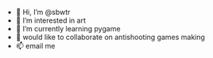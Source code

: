 - 👋 Hi, I’m @sbwtr
- 👀 I’m interested in art
- 🌱 I’m currently learning pygame
- 💞️ would like to collaborate on antishooting games making
- 📫 email me

<!---
sbwtr/sbwtr is a ✨ special ✨ repository because its `README.md` (this file) appears on your GitHub profile.
You can click the Preview link to take a look at your changes.
--->
